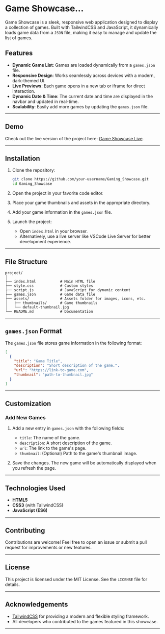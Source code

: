 # Game Showcase...

Game Showcase is a sleek, responsive web application designed to display a collection of games. Built with TailwindCSS and JavaScript, it dynamically loads game data from a `JSON` file, making it easy to manage and update the list of games.

## Features

- **Dynamic Game List**: Games are loaded dynamically from a `games.json` file.
- **Responsive Design**: Works seamlessly across devices with a modern, dark-themed UI.
- **Live Previews**: Each game opens in a new tab or iframe for direct interaction.
- **Dynamic Date & Time**: The current date and time are displayed in the navbar and updated in real-time.
- **Scalability**: Easily add more games by updating the `games.json` file.

---

## Demo

Check out the live version of the project here: [Game Showcase Live](https://gaming-seven-lac.vercel.app/).

---

## Installation

1. Clone the repository:
   ```bash
   git clone https://github.com/your-username/Gaming_Showcase.git
   cd Gaming_Showcase
   ```

2. Open the project in your favorite code editor.

3. Place your game thumbnails and assets in the appropriate directory.

4. Add your game information in the `games.json` file.

5. Launch the project:
   - Open `index.html` in your browser.
   - Alternatively, use a live server like VSCode Live Server for better development experience.

---

## File Structure

```plaintext
project/
│
├── index.html           # Main HTML file
├── style.css            # Custom styles
├── script.js            # JavaScript for dynamic content
├── games.json           # Game data file
├── assets/              # Assets folder for images, icons, etc.
│   ├── thumbnails/      # Game thumbnails
│   └── default-thumbnail.jpg
└── README.md            # Documentation
```

---

## `games.json` Format

The `games.json` file stores game information in the following format:

```json
[
  {
    "title": "Game Title",
    "description": "Short description of the game.",
    "url": "https://link-to-game.com",
    "thumbnail": "path-to-thumbnail.jpg"
  }
]
```

---

## Customization

### Add New Games

1. Add a new entry in `games.json` with the following fields:
   - `title`: The name of the game.
   - `description`: A short description of the game.
   - `url`: The link to the game's page.
   - `thumbnail`: (Optional) Path to the game's thumbnail image.

2. Save the changes. The new game will be automatically displayed when you refresh the page.

---

## Technologies Used

- **HTML5**
- **CSS3** (with TailwindCSS)
- **JavaScript (ES6)**

---

## Contributing

Contributions are welcome! Feel free to open an issue or submit a pull request for improvements or new features.

---

## License

This project is licensed under the MIT License. See the `LICENSE` file for details.

---

## Acknowledgements

- [TailwindCSS](https://tailwindcss.com) for providing a modern and flexible styling framework.
- All developers who contributed to the games featured in this showcase.

--------
